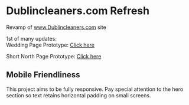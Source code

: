 # Dublincleaners.com Refresh
Revamp of www.Dublincleaners.com site

1st of many updates:  
Wedding Page Prototype: <a href="https://skhundc.github.io/Dublincleaners.com/Wedding.html">Click here</a>

Short North Page Prototype: <a href="https://skhundc.github.io/Dublincleaners.com/ShortNorth.html">Click here</a>

## Mobile Friendliness

This project aims to be fully responsive. Pay special attention to the hero section so text retains horizontal padding on small screens.
